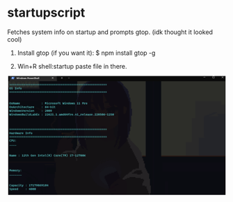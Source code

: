 # startupscript

 Fetches system info on startup and prompts gtop.
(idk thought it looked cool) 
 
 1) Install gtop (if you want it): $ npm install gtop -g
 
 2) Win+R shell:startup paste file in there.
 
 <p align="center">
  <img width="500" src="https://github.com/mooisonline/startupscript/blob/main/6102F.png">
</p>
